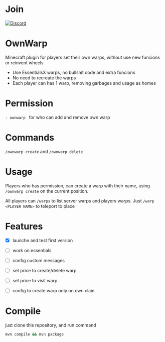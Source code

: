 
# Join 
[![Discord](https://i.imgur.com/tyZLFHl.png)](https://discord.gg/eBY6zGfsDW)

# OwnWarp
Minecraft plugin for players set their own warps, without use new funcions or reinvent wheels

- Use EssentialsX warps, no bullshit code and extra funcions
- No need to recreate the warps
- Each player can has 1 warp, removing garbages and usage as homes

# Permission
```- ownwarp ``` for who can add and remove own warp

# Commands
```/ownwarp create``` and ```/ownwarp delete```

# Usage
Players who has permission, can create a warp with their name, using ```/ownwarp create``` on the current position.

All players can ```/warps``` to list server warps and players warps. Just ```/warp <PLAYER NAME>``` to teleport to place

# Features

- [x] launche and test first version
- [ ] work on essentials
- [ ] config custom messages
- [ ] set price to create/delete warp
- [ ] set price to visit warp
- [ ] config to create warp only on own clain


# Compile

just clone this repository, and run command

```bash
mvn compile && mvn package
```